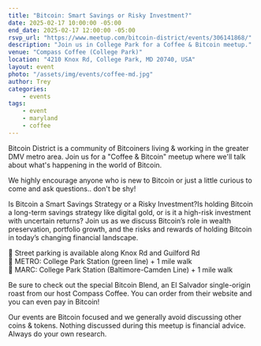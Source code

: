 ```yaml
---
title: "Bitcoin: Smart Savings or Risky Investment?"
date: 2025-02-17 10:00:00 -05:00
end_date: 2025-02-17 12:00:00 -05:00
rsvp_url: "https://www.meetup.com/bitcoin-district/events/306141868/"
description: "Join us in College Park for a Coffee & Bitcoin meetup."
venue: "Compass Coffee (College Park)"
location: "4210 Knox Rd, College Park, MD 20740, USA"
layout: event
photo: "/assets/img/events/coffee-md.jpg"
author: Trey
categories:
    - events
tags:
    - event
    - maryland
    - coffee
---
```


Bitcoin District is a community of Bitcoiners living & working in the greater DMV metro area. Join us for a "Coffee & Bitcoin" meetup where we'll talk about what's happening in the world of Bitcoin.

We highly encourage anyone who is new to Bitcoin or just a little curious to come and ask questions.. don't be shy!

Is Bitcoin a Smart Savings Strategy or a Risky Investment?Is holding Bitcoin a long-term savings strategy like digital gold, or is it a high-risk investment with uncertain returns? Join us as we discuss Bitcoin’s role in wealth preservation, portfolio growth, and the risks and rewards of holding Bitcoin in today’s changing financial landscape.

🚗 Street parking is available along Knox Rd and Guilford Rd <br />
🚆 METRO: College Park Station (green line) + 1 mile walk <br />
🚆 MARC: College Park Station (Baltimore-Camden Line) + 1 mile walk <br />

Be sure to check out the special Bitcoin Blend, an El Salvador single-origin roast from our host Compass Coffee. You can order from their website and you can even pay in Bitcoin!

Our events are Bitcoin focused and we generally avoid discussing other coins & tokens. Nothing discussed during this meetup is financial advice. Always do your own research.